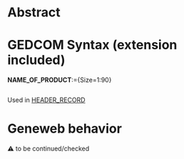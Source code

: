 ﻿# Abstract

# GEDCOM Syntax (extension included)

**NAME_OF_PRODUCT**:={Size=1:90}
<pre>
</pre>
Used in <a href=Ged.HEADER_RECORD.md>HEADER_RECORD</a><br />

# Geneweb behavior


:warning: to be continued/checked

